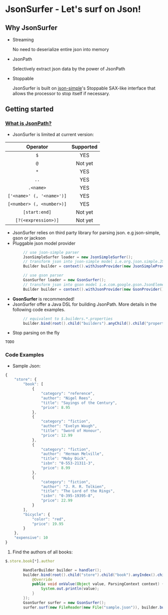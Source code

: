 # JsonSurfer - Let's surf on Json!
## Why JsonSurfer
* Streaming

    No need to deserialize entire json into memory
    
* JsonPath

    Selectively extract json data by the power of JsonPath

* Stoppable

    JsonSurfer is built on [json-simple](https://code.google.com/p/json-simple/)'s Stoppable SAX-like interface that allows the processor to stop itself if necessary.
    
## Getting started

### [What is JsonPath?](http://goessner.net/articles/JsonPath/)

* JsonSurfer is limited at current version:

| Operator                  | Supported |
| :-----------------------: | :-------: |
| `$`                       | YES       |
| `@`                       | Not yet   |
| `*`                       | YES       |
| `..`                      | YES       |
| `.<name>`                 | YES       |
| `['<name>' (, '<name>')]` | YES       |
| `[<number> (, <number>)]` | YES       |
| `[start:end]`             | Not yet   |
| `[?(<expression>)]`       | Not yet   |

* JsonSurfer relies on third party library for parsing json. e.g json-simple, gson or jackson
* Pluggable json model provider
```java
        // use json-simple parser
        JsonSimpleSurfer loader = new JsonSimpleSurfer();
        // transform json into json-simple model i.e.org.json.simple.JSONObject or org.json.simple.JSONArray
        Builder builder = context().withJsonProvider(new JsonSimpleProvider()); 
```
```java
        // use gson parser
        GsonSurfer loader = new GsonSurfer();
        // transform json into gson model i.e.com.google.gson.JsonElement
        Builder builder = context().withJsonProvider(new GsonProvider());
```
* **GsonSurfer** is recommended!
* JsonSurfer offer a Java DSL for building JsonPath. More details in the following code examples.
```java
        // equivalent to $.builders.*.properties
        builder.bind(root().child("builders").anyChild().child("properties"), printListener).skipOverlappedPath();
```
* Stop parsing on the fly
```java
TODO
```
### Code Examples

* Sample Json:
```javascript
{
    "store": {
        "book": [
            {
                "category": "reference",
                "author": "Nigel Rees",
                "title": "Sayings of the Century",
                "price": 8.95
            },
            {
                "category": "fiction",
                "author": "Evelyn Waugh",
                "title": "Sword of Honour",
                "price": 12.99
            },
            {
                "category": "fiction",
                "author": "Herman Melville",
                "title": "Moby Dick",
                "isbn": "0-553-21311-3",
                "price": 8.99
            },
            {
                "category": "fiction",
                "author": "J. R. R. Tolkien",
                "title": "The Lord of the Rings",
                "isbn": "0-395-19395-8",
                "price": 22.99
            }
        ],
        "bicycle": {
            "color": "red",
            "price": 19.95
        }
    },
    "expensive": 10
}
```

1. Find the authors of all books: 
```javascript
$.store.book[*].author
```
```java
        HandlerBuilder builder = handler();
        builder.bind(root().child("store").child("book").anyIndex().child("author"), new JsonPathListener() {
            @Override
            public void onValue(Object value, ParsingContext context) {
                System.out.println(value);
            }
        });
        GsonSurfer surfer = new GsonSurfer();
        surfer.surf(new FileReader(new File("sample.json")), builder.build());
```
